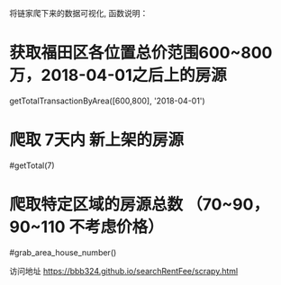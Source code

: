 将链家爬下来的数据可视化,
函数说明：
# 获取福田区各位置总价范围600~800万，2018-04-01之后上的房源
getTotalTransactionByArea([600,800], '2018-04-01')

# 爬取 7天内 新上架的房源
#getTotal(7)

# 爬取特定区域的房源总数 （70~90，90~110 不考虑价格）
#grab_area_house_number()

访问地址
https://bbb324.github.io/searchRentFee/scrapy.html